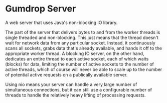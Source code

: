 # Gumdrop Server

A web server that uses Java's non-blocking IO library.

The part of the server that delivers bytes to and from the worker threads is single threaded and non-blocking. This
just means that the thread doesn't wait for network data from any particular socket. Instead, it continuously scans all
sockets, grabs data that's already available, and hands it off to the appropriate worker thread. A blocking IO server,
on the other hand, dedicates an entire thread to each active socket, each of which waits (blocks) for data, limiting the
number of active sockets to the number of active threads, which of course will never be able to scale up to the
number of potential active requests on a publically available server.

Using nio means your server can handle a very large number of simultaneous connections, but it can still use a
configurable number of threads to handle the relatively heavy lifting of processing requests.
